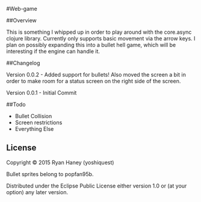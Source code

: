 #Web-game

##Overview

This is something I whipped up in order to play around with the core.async clojure library. Currently only supports basic movement via the arrow keys. I plan on possibly expanding this into a bullet hell game, which will be interesting if the engine can handle it.

##Changelog

Version 0.0.2 - Added support for bullets! Also moved the screen a bit in order to make room for a status screen on the right side of the screen.

Version 0.0.1 - Initial Commit

##Todo

- Bullet Collision
- Screen restrictions
- Everything Else

## License

Copyright © 2015 Ryan Haney (yoshiquest)

Bullet sprites belong to popfan95b.

Distributed under the Eclipse Public License either version 1.0 or (at
your option) any later version.
